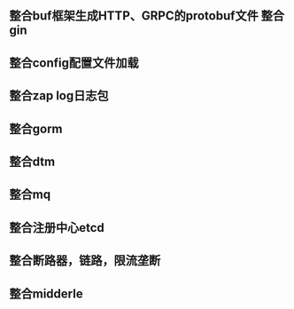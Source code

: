 ## 整合buf框架生成HTTP、GRPC的protobuf文件 整合gin
## 整合config配置文件加载
## 整合zap log日志包
## 整合gorm
## 整合dtm
## 整合mq
## 整合注册中心etcd
## 整合断路器，链路，限流垄断
## 整合midderle
